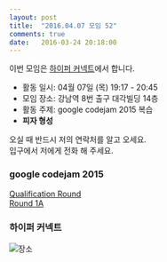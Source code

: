 ```yaml
---
layout: post
title:  "2016.04.07 모임 52"
comments: true
date:   2016-03-24 20:18:00
---
```


이번 모임은 [하이퍼 커넥트](http://www.hpcnt.com/)에서 합니다.

- 활동 일시: 04월 07일 (목) 19:17 - 20:45
- 모임 장소: 강남역 8번 출구 대각빌딩 14층
- 활동 주제: google codejam 2015 복습
- **피자 형성**

오실 때 반드시 저의 연락처를 알고 오세요.<br>
입구에서 저에게 전화 해 주세요.<br>

### google codejam 2015

[Qualification Round](https://code.google.com/codejam/contest/6224486/dashboard) <br>
[Round 1A](https://code.google.com/codejam/contest/4224486/dashboard)


### 하이퍼 커넥트 ###
![장소](http://career.hpcnt.com/img/company.png)
